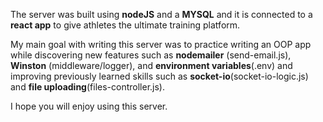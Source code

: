 The server was built using **nodeJS** and a **MYSQL** and it is connected
to a **react app** to give athletes the ultimate training platform.

My main goal with writing this server was to practice writing an OOP app while
discovering new features such as **nodemailer** (send-email.js), **Winston** (middleware/logger),
and **environment variables**(.env) and improving previously learned skills such as
**socket-io**(socket-io-logic.js) and **file uploading**(files-controller.js).

I hope you will enjoy using this server.
